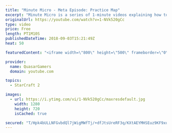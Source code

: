 ```yaml
---
title: "Minute Micro - Meta Episode: Practice Map"
excerpt: "Minute Micro is a series of 1-minute videos explaining how to perform common micro techniques. This episode marks the release of an arcade map for practicing these techniques  twitch.tv/Quasarprintf"
originalUrl: https://youtube.com/watch?v=1-NVk520gCc
type: video
price: Free
length: PT1M10S
publishedDateTime: 2018-09-03T15:21:49Z
heat: 50

featuredContent: "<iframe width=\"800\" height=\"500\" frameborder=\"0\" src=\"https://www.youtube.com/embed/1-NVk520gCc\" allow=\"accelerometer; autoplay; encrypted-media; gyroscope; picture-in-picture\" allowfullscreen></iframe>"

provider:
  name: QuasarGamers
  domain: youtube.com

topics:
  - StarCraft 2

images:
  - url: https://i.ytimg.com/vi/1-NVk520gCc/maxresdefault.jpg
    width: 1280
    height: 720
    isCached: true

secured: "T/Hpk4bULLNFGvbdQl7jWigMWfTj/+dfJtsUreRF3q/KXtAEYMHSEuz9KF9xuNzt12Nfle1yBI2E2hV/a7hYVv7YT2xDZ+UZC9RXxms/khrZaTgq4z6wLbePzjgsFqjMB3GxHXsQdZy0XV7/EaneF+3dotMT2d3pxKm383RjwjkPkB7UdA7YeELM9rQKa3s+piMMtCByxiBpLjxnMOja3M9pNPF9xo53aZOQUblfKz8E+TZ5RshKRRDYHEPOHm13jtl8KcCFITEuJtKgvNEBH0ou1VQl9kJD641OA2MoPxa6hBWUQ/a2B1e+WDhgN71bIhPpno1dI9y56u41/oHgHoHdR1nsjKfWSGuhrFDD3AI5aNfDna0c473W949bhws2v4oLzhiLq1A21GkeRvqx0JfNYnm5zvVfTgGm4uIknUM=;l38w3I+RM2KV0xEhzKYcYg=="
---
```


